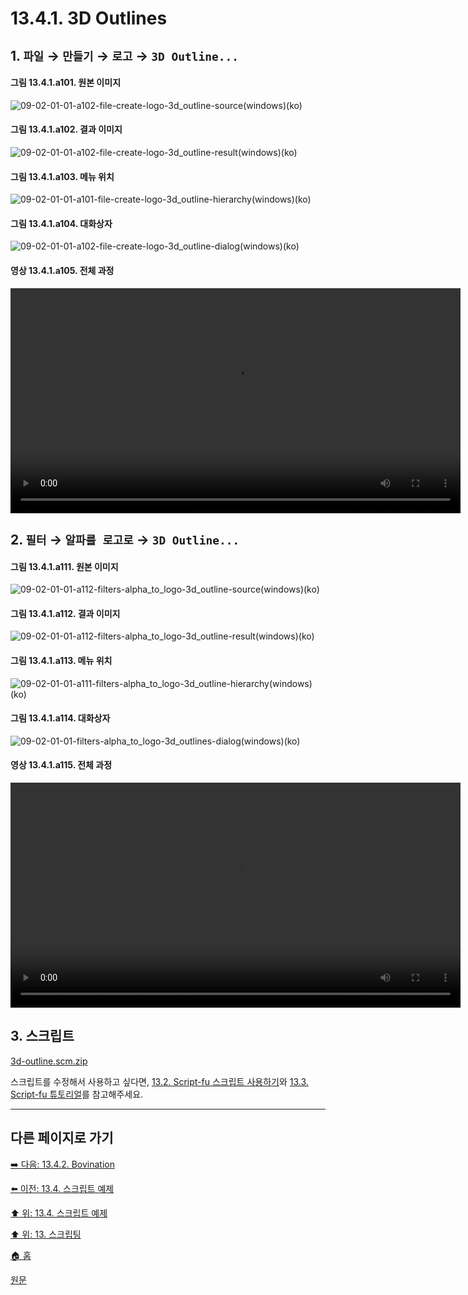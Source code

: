 # 13.4.1. 3D Outlines

## 1. `파일` → `만들기` → `로고` → `3D Outline...`

#### 그림 13.4.1.a101. 원본 이미지
![09-02-01-01-a102-file-create-logo-3d_outline-source(windows)(ko)](https://github.com/wonder13662/gimp/assets/15767104/dee0219a-0e6a-4c2a-91e7-43e2c72783f9)

#### 그림 13.4.1.a102. 결과 이미지
![09-02-01-01-a102-file-create-logo-3d_outline-result(windows)(ko)](https://github.com/wonder13662/gimp/assets/15767104/74607baf-5ba2-40b7-bada-dda532eac05c)

#### 그림 13.4.1.a103. 메뉴 위치
![09-02-01-01-a101-file-create-logo-3d_outline-hierarchy(windows)(ko)](https://github.com/wonder13662/gimp/assets/15767104/f3b50423-afe9-4f3c-abf6-743d71c95bba)

#### 그림 13.4.1.a104. 대화상자
![09-02-01-01-a102-file-create-logo-3d_outline-dialog(windows)(ko)](https://github.com/wonder13662/gimp/assets/15767104/4e63ac9a-b5fd-4e45-ad89-c620eb30dcb3)

#### 영상 13.4.1.a105. 전체 과정
<video controls="controls" width="720" src="https://github.com/wonder13662/gimp/assets/15767104/2b1513fa-018f-4db0-96e1-01872e3d419b"></video>

## 2. `필터` → `알파를 로고로` → `3D Outline...`

#### 그림 13.4.1.a111. 원본 이미지
![09-02-01-01-a112-filters-alpha_to_logo-3d_outline-source(windows)(ko)](https://github.com/wonder13662/gimp/assets/15767104/48f78dcc-99ee-43fb-84e6-4e712ffbad85)

#### 그림 13.4.1.a112. 결과 이미지
![09-02-01-01-a112-filters-alpha_to_logo-3d_outline-result(windows)(ko)](https://github.com/wonder13662/gimp/assets/15767104/d93efd52-fa2c-4fb5-8280-64ac95a73054)

#### 그림 13.4.1.a113. 메뉴 위치
![09-02-01-01-a111-filters-alpha_to_logo-3d_outline-hierarchy(windows)(ko)](https://github.com/wonder13662/gimp/assets/15767104/357d97e0-42bc-4e84-8d1a-b0db99dc8e3f)

#### 그림 13.4.1.a114. 대화상자
![09-02-01-01-filters-alpha_to_logo-3d_outlines-dialog(windows)(ko)](https://github.com/wonder13662/gimp/assets/15767104/3dda7bfe-bde0-46e0-ba13-083ae606882f)

#### 영상 13.4.1.a115. 전체 과정
<video controls="controls" width="720" src="https://github.com/wonder13662/gimp/assets/15767104/6f0e7420-543d-4e47-bab5-ad0bfca5e140"></video>

## 3. 스크립트
[3d-outline.scm.zip](https://github.com/wonder13662/gimp/files/14737320/3d-outline.scm.zip)

스크립트를 수정해서 사용하고 싶다면, [13.2. Script-fu 스크립트 사용하기](./13-02-00-using-script-fu-scripts.md)와 [13.3. Script-fu 튜토리얼](./13-03-00-a-script-fu-tutorial.md)를 참고해주세요.

***

## 다른 페이지로 가기
[➡️ 다음: 13.4.2. Bovination](./13-04-02-bovination.md)

[⬅️ 이전: 13.4. 스크립트 예제](./13-04-00-examples.md)

[⬆️ 위: 13.4. 스크립트 예제](./13-04-00-examples.md)

[⬆️ 위: 13. 스크립팅](./13-00-scripting.md)

[🏠 홈](./00-home.md)

[원문](https://docs.gimp.org/2.10/ko/gimp-using-text.html#idm7428)
